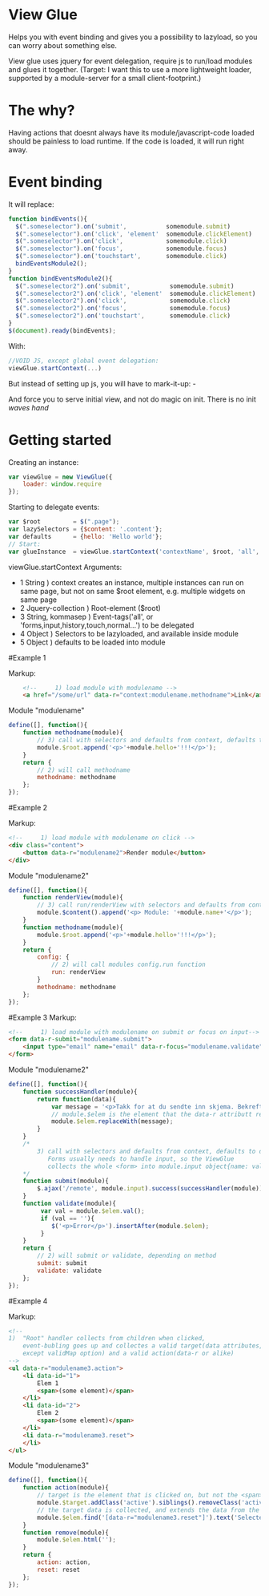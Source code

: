 # View Glue

Helps you with event binding and gives you a possibility to lazyload, so you can worry about something else.

View glue uses jquery for event delegation, require js to run/load modules and glues it together.
(Target: I want this to use a more lightweight loader, supported by a module-server for a small client-footprint.)

# The why?

Having actions that doesnt always have its module/javascript-code loaded should be painless to load runtime.
If the code is loaded, it will run right away.

# Event binding

It will replace:
    
```javascript    
function bindEvents(){
  $(".someselector").on('submit',           somemodule.submit)
  $(".someselector").on('click', 'element'  somemodule.clickElement)
  $(".someselector").on('click',            somemodule.click)
  $(".someselector").on('focus',            somemodule.focus)
  $(".someselector").on('touchstart',       somemodule.click)
  bindEventsModule2();
}
function bindEventsModule2(){
  $(".someselector2").on('submit',           somemodule.submit)
  $(".someselector2").on('click', 'element'  somemodule.clickElement)
  $(".someselector2").on('click',            somemodule.click)
  $(".someselector2").on('focus',            somemodule.focus)
  $(".someselector2").on('touchstart',       somemodule.click)
}
$(document).ready(bindEvents);
```

With:
```javascript
//VOID JS, except global event delegation:
viewGlue.startContext(...)
```    

But instead of setting up js, you will have to mark-it-up:
    - <a href="/some/real/url" data-r="somemodule.show"></a>


And force you to serve initial view, and not do magic on init. There is no init *waves hand*



# Getting started

Creating an instance:

```javascript
var viewGlue = new ViewGlue({
    loader: window.require
});
```    

Starting to delegate events:

```javascript
var $root         = $(".page");
var lazySelectors = {$content: '.content'};
var defaults      = {hello: 'Hello world'};
// Start:
var glueInstance  = viewGlue.startContext('contextName', $root, 'all', lazySelectors,  defaults);
```

viewGlue.startContext Arguments:

* 1 String ) context creates an instance, multiple instances can run on same page, but not on same $root element, e.g. multiple widgets on same page
* 2 Jquery-collection ) Root-element ($root)
* 3 String, kommasep ) Event-tags('all', or 'forms,input,history,touch,normal...') to be delegated
* 4 Object ) Selectors to be lazyloaded, and available inside module
* 5 Object ) defaults to be loaded into module


#Example 1

Markup:

```html
    <!--     1) load module with modulename -->
    <a href="/some/url" data-r="context:modulename.methodname">Link</a>
```    

Module "modulename"

```javascript
define([], function(){
    function methodname(module){
        // 3) call with selectors and defaults from context, defaults to delegated $root.
        module.$root.append('<p>'+module.hello+'!!!</p>');
    }
    return {
        // 2) will call methodname
        methodname: methodname
    };
});
```



#Example 2

Markup:

```html
<!--     1) load module with modulename on click -->
<div class="content">
    <button data-r="modulename2">Render module</button>
</div>
```

Module "modulename2"

```javascript
define([], function(){
    function renderView(module){
        // 3) call run/renderView with selectors and defaults from context, defaults to delegated $root.
        module.$content().append('<p> Module: '+module.name+'</p>');
    }
    function methodname(module){
        module.$root.append('<p>'+module.hello+'!!!</p>');
    }
    return {
        config: {
            // 2) will call modules config.run function
            run: renderView
        }
        methodname: methodname
    };
});
```    




#Example 3
Markup:

```html
<!--     1) load module with modulename on submit or focus on input-->
<form data-r-submit="modulename.submit">
    <input type="email" name="email" data-r-focus="modulename.validate" />
</form>
```

Module "modulename2"

```javascript
define([], function(){
    function successHandler(module){
        return function(data){
            var message = '<p>Takk for at du sendte inn skjema. Bekreftelse er sendt til ' + module.input.email + '</p>';
            // module.$elem is the element that the data-r attributt resides on.
            module.$elem.replaceWith(message);
        }
    }
    /*
        3) call with selectors and defaults from context, defaults to delegated $root.
           Forms usually needs to handle input, so the ViewGlue 
           collects the whole <form> into module.input object{name: val()} for easy access
    */
    function submit(module){
        $.ajax('/remote', module.input).success(successHandler(module));
    }
    function validate(module){
         var val = module.$elem.val();
         if (val == ''){
            $('<p>Error</p>').insertAfter(module.$elem);
         }
    }
    return {
        // 2) will submit or validate, depending on method
        submit: submit
        validate: validate
    };
});
```

#Example 4

Markup:

```html
<!--
1)  "Root" handler collects from children when clicked,
    event-bubling goes up and collectes a valid target(data attributes,
    except validMap option) and a valid action(data-r or alike)
-->
<ul data-r="modulename3.action">
    <li data-id="1">
        Elem 1
        <span>(some element)</span>
    </li>
    <li data-id="2">
        Elem 2
        <span>(some element)</span>
    </li>
    <li data-r="modulename3.reset">
    </li>
</ul>
```


Module "modulename3"

```javascript
define([], function(){
    function action(module){
        // target is the element that is clicked on, but not the <span> because it doesnt have any "valid" data-attributes
        module.$target.addClass('active').siblings().removeClass('active');
        // the target data is collected, and extends the data from the $elem
        module.$elem.find('[data-r="modulename3.reset"]').text('Selected '+module.id);
    }
    function remove(module){
        module.$elem.html('');
    }
    return {
        action: action,
        reset: reset
    };
});
```

    


